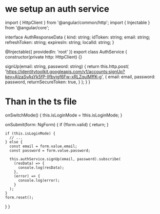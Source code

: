 # we setup an auth service

import { HttpClient } from '@angular/common/http';
import { Injectable } from '@angular/core';

interface AuthResponseData {
kind: string;
idToken: string;
email: string;
refreshToken: string;
expiresIn: string;
localId: string;
}

@Injectable({ providedIn: 'root' })
export class AuthService {
constructor(private http: HttpClient) {}

signUp(email: string, password: string) {
return this.http.post<AuthResponseData>(
'https://identitytoolkit.googleapis.com/v1/accounts:signUp?key=AIzaSyAsYk5fP-Ilfbvjgf6Fw-xRLZqulMffK-g',
{
email: email,
password: password,
returnSecureToken: true,
}
);
}
}

# Than in the ts file

onSwitchMode() {
this.isLoginMode = !this.isLoginMode;
}

onSubmit(form: NgForm) {
if (!form.valid) {
return;
}

    if (this.isLoginMode) {
      // ...
    } else {
      const email = form.value.email;
      const password = form.value.password;

      this.authService.signUp(email, password).subscribe(
        (resData) => {
          console.log(resData);
        },
        (error) => {
          console.log(error);
        }
      );
    }
    form.reset();

}
}
